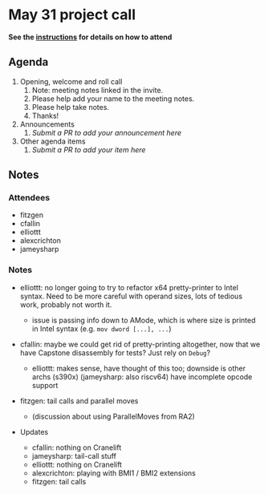# May 31 project call

**See the [instructions](../README.md) for details on how to attend**

## Agenda
1. Opening, welcome and roll call
    1. Note: meeting notes linked in the invite.
    1. Please help add your name to the meeting notes.
    1. Please help take notes.
    1. Thanks!
1. Announcements
    1. _Submit a PR to add your announcement here_
1. Other agenda items
    1. _Submit a PR to add your item here_

## Notes

### Attendees

- fitzgen
- cfallin
- elliottt
- alexcrichton
- jameysharp

### Notes

- elliottt: no longer going to try to refactor x64 pretty-printer to Intel
  syntax. Need to be more careful with operand sizes, lots of tedious work,
  probably not worth it.
  - issue is passing info down to AMode, which is where size is printed in
    Intel syntax (e.g. `mov dword [...], ...`)
- cfallin: maybe we could get rid of pretty-printing altogether, now that we
  have Capstone disassembly for tests? Just rely on `Debug`?
  - elliottt: makes sense, have thought of this too; downside is other archs
    (s390x) (jameysharp: also riscv64) have incomplete opcode support

- fitzgen: tail calls and parallel moves
  - (discussion about using ParallelMoves from RA2)

- Updates
  - cfallin: nothing on Cranelift
  - jameysharp: tail-call stuff
  - elliottt: nothing on Cranelift
  - alexcrichton: playing with BMI1 / BMI2 extensions
  - fitzgen: tail calls
